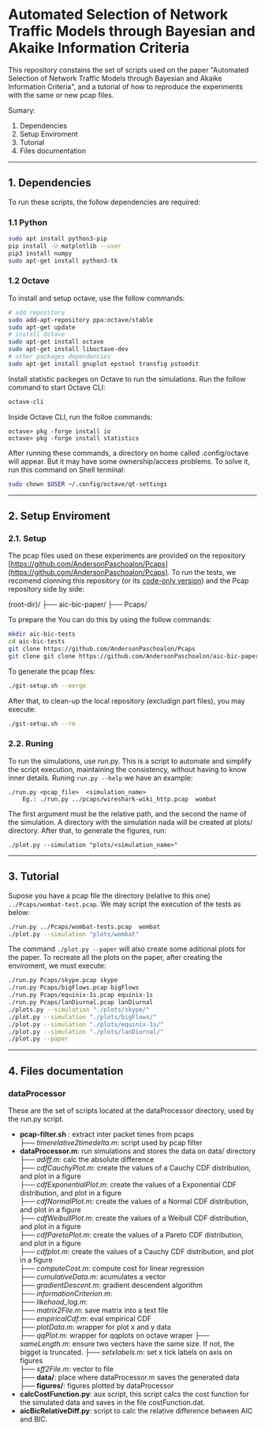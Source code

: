 # Automated Selection of Network Traffic Models through Bayesian and Akaike Information Criteria

This repository constains the set of scripts used on the paper "Automated Selection of Network Traffic Models
through Bayesian and Akaike Information Criteria", and a tutorial of how to reproduce the experiments with the same or new pcap files.

Sumary:
1. Dependencies
2. Setup Enviroment
3. Tutorial
4. Files documentation

---

## 1. Dependencies

To run these scripts, the follow dependencies are required:

### 1.1 Python
```bash
sudo apt install python3-pip
pip install -U matplotlib --user
pip3 install numpy
sudo apt-get install python3-tk
```

### 1.2 Octave
To install and setup octave, use the follow commands:
```bash
# add repository
sudo add-apt-repository ppa:octave/stable
sudo apt-get update
# install Octave
sudo apt-get install octave
sudo apt-get install liboctave-dev
# other packages dependencies
sudo apt-get install gnuplot epstool transfig pstoedit
```

Install statistic packeges on Octave to run the simulations. Run the follow command to start Octave CLI:
```bash
octave-cli
```

Inside Octave CLI, run the folloe commands:
```command
octave> pkg -forge install io
octave> pkg -forge install statistics
```

After running these commands, a directory on home called .config/octave will appear. But it may have some ownership/access problems. To solve it, run this command on Shell terminal:
```bash
sudo chown $USER ~/.config/octave/qt-settings
```

---
## 2. Setup Enviroment


### 2.1. Setup

The pcap files used on these experiments are provided on the repository [https://github.com/AndersonPaschoalon/Pcaps](https://github.com/AndersonPaschoalon/Pcaps).
To run the tests, we recomend clonning this repository (or its [code-only version](code.only)) and the Pcap repository side by side:

(root-dir)/
  ├── aic-bic-paper/
  ├── Pcaps/

To prepare the You can do this by using the follow commands:

```bash
mkdir aic-bic-tests
cd aic-bic-tests
git clone https://github.com/AndersonPaschoalon/Pcaps
git clone git clone https://github.com/AndersonPaschoalon/aic-bic-paper
```
To generate the pcap files:
```bash
./git-setup.sh --merge
```
After that, to clean-up the local repository (excludign part files), you may execute:
```bash
./git-setup.sh --rm
```

### 2.2. Runing

To run the simulations, use run.py. This is a script to automate and simplify the script execution, maintaining the consistency, without having to know inner details.
Runing `run.py --help` we have an example:
```command
./run.py <pcap_file>  <simulation_name>
	Eg.: ./run.py ../pcaps/wireshark-wiki_http.pcap  wombat
```
The first argument must be the relative path, and the second the name of the simulation. A directory with the simulation nada will be created at plots/ directory. After that, to generate the figures, run:
```command
./plot.py --simulation "plots/<simulation_name>"
```

---
## 3. Tutorial

Supose you have a pcap file the directory (relative to this one) `../Pcaps/wombat-test.pcap`. We may script the execution of the tests as below:

```bash
./run.py ../Pcaps/wombat-tests.pcap  wombat
./plot.py --simulation "plots/wombat"
```

The command `./plot.py --paper` will also create some aditional plots for the paper. 
To recreate all the plots on the paper, after creating the enviroment, we must execute:
```bash
./run.py Pcaps/skype.pcap skype
./run.py Pcaps/bigFlows.pcap bigFlows
./run.py Pcaps/equinix-1s.pcap equinix-1s
./run.py Pcaps/lanDiurnal.pcap lanDiurnal
./plots.py --simulation "./plots/skype/"
./plot.py --simulation "./plots/bigFlows/"
./plot.py --simulation "./plots/equinix-1s/"
./plot.py --simulation "./plots/lanDiurnal/"
./plot.py --paper
```

---
## 4. Files documentation

### dataProcessor
These are the set of scripts located at the dataProcessor directory, used by the run.py script.  
- __pcap-filter.sh__ : extract inter packet times from pcaps  
    ├── _timerelative2timedelta.m_: script used by pcap filter  
- __dataProcessor.m__: run simulations and stores the data on data/ directory  
    ├── _adiff.m_: calc the absolute difference   
    ├── _cdfCauchyPlot.m_: create the values of a Cauchy CDF  distribution, and plot in a figure  
    ├── _cdfExponentialPlot.m_: create the values of a Exponential CDF  distribution, and plot in a figure  
    ├── _cdfNormalPlot.m_: create the values of a Normal CDF  distribution, and plot in a figure  
    ├── _cdfWeibullPlot.m_: create the values of a Weibull CDF  distribution, and plot in a figure  
    ├── _cdfParetoPlot.m_: create the values of a Pareto CDF  distribution, and plot in a figure  
    ├── _cdfplot.m_: create the values of a Cauchy CDF  distribution, and plot in a figure  
    ├── _computeCost.m_: compute cost for linear regression  
    ├── _cumulativeData.m_: acumulates a vector  
    ├── _gradientDescent.m_: gradient descendent algorithm  
    ├── _informationCriterion.m_:  
    ├── _likehood\_log.m_:  
    ├── _matrix2File.m_: save matrix into a text file  
    ├── _empiricalCdf.m_: eval empirical CDF  
    ├── _plotData.m_: wrapper for plot x and y data  
    ├── _qqPlot.m_: wrapper for qqplots on octave wraper
    ├── _sameLength.m_: ensure two vecters have the same size. If not, the bigget is truncated.
    ├── _setxlabels.m_: set x tick labels on axis on figures  
    ├── _sff2File.m_: vector to file  
    ├── __data/__: place where dataProcessor.m saves the generated data  
    ├── __figures/__: figures plotted by dataProcessor  
- __calcCostFunction.py__: aux script, this script calcs the cost function for the simulated data and saves in the file costFunction.dat.  
- __aicBicRelativeDiff.py__: script to calc the relative difference between AIC and BIC. 







